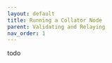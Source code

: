 ```yaml
---
layout: default
title: Running a Collator Node
parent: Validating and Relaying
nav_order: 1
---
```

todo